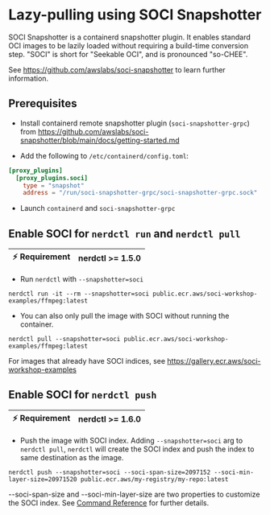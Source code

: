 # Lazy-pulling using SOCI Snapshotter

SOCI Snapshotter is a containerd snapshotter plugin. It enables standard OCI images to be lazily loaded without requiring a build-time conversion step. "SOCI" is short for "Seekable OCI", and is pronounced "so-CHEE".

See https://github.com/awslabs/soci-snapshotter to learn further information.

## Prerequisites

- Install containerd remote snapshotter plugin (`soci-snapshotter-grpc`) from https://github.com/awslabs/soci-snapshotter/blob/main/docs/getting-started.md

- Add the following to `/etc/containerd/config.toml`:
```toml
[proxy_plugins]
  [proxy_plugins.soci]
    type = "snapshot"
    address = "/run/soci-snapshotter-grpc/soci-snapshotter-grpc.sock"
```

- Launch `containerd` and `soci-snapshotter-grpc`

## Enable SOCI for `nerdctl run` and `nerdctl pull`

| :zap: Requirement | nerdctl >= 1.5.0 |
|-------------------|------------------|

- Run `nerdctl` with `--snapshotter=soci`
```console
nerdctl run -it --rm --snapshotter=soci public.ecr.aws/soci-workshop-examples/ffmpeg:latest
```

- You can also only pull the image with SOCI without running the container.
```console
nerdctl pull --snapshotter=soci public.ecr.aws/soci-workshop-examples/ffmpeg:latest
```

For images that already have SOCI indices, see https://gallery.ecr.aws/soci-workshop-examples

## Enable SOCI for `nerdctl push`

| :zap: Requirement | nerdctl >= 1.6.0 |
|-------------------|------------------|

- Push the image with SOCI index. Adding `--snapshotter=soci` arg to `nerdctl pull`, `nerdctl` will create the SOCI index and push the index to same destination as the image.
```console
nerdctl push --snapshotter=soci --soci-span-size=2097152 --soci-min-layer-size=20971520 public.ecr.aws/my-registry/my-repo:latest
```
--soci-span-size and --soci-min-layer-size are two properties to customize the SOCI index. See [Command Reference](https://github.com/containerd/nerdctl/blob/377b2077bb616194a8ef1e19ccde32aa1ffd6c84/docs/command-reference.md?plain=1#L773) for further details.
